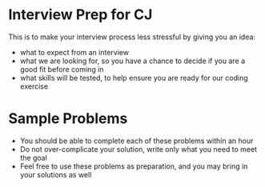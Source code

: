 Interview Prep for CJ
=

This is to make your interview process less stressful by giving you an idea:  

- what to expect from an interview
- what we are looking for, so you have a chance to decide if you are a good fit before coming in
- what skills will be tested, to help ensure you are ready for our coding exercise

Sample Problems
=
- You should be able to complete each of these problems within an hour
- Do not over-complicate your solution, write only what you need to meet the goal  
- Feel free to use these problems as preparation, and you may bring in your solutions as well  
